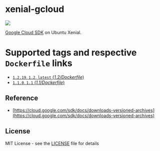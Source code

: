 # xenial-gcloud
[![](https://images.microbadger.com/badges/image/peterevans/xenial-gcloud.svg)](https://microbadger.com/images/peterevans/xenial-gcloud)

[Google Cloud SDK](https://cloud.google.com/sdk/) on Ubuntu Xenial.

# Supported tags and respective `Dockerfile` links

- [`1.2.19`, `1.2`, `latest`  (*1.2/Dockerfile*)](https://github.com/peter-evans/xenial-gcloud/tree/master/1.2)
- [`1.1.0`, `1.1`  (*1.1/Dockerfile*)](https://github.com/peter-evans/xenial-gcloud/tree/master/1.1)

## Reference

- [https://cloud.google.com/sdk/docs/downloads-versioned-archives](https://cloud.google.com/sdk/docs/downloads-versioned-archives)

## License

MIT License - see the [LICENSE](LICENSE) file for details